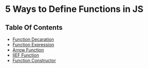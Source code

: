 # 5 Ways to Define Functions in JS

## Table Of Contents

- [Function Decaration]()
- [Function Expression]()
- [Arrow Function]()
- [IIEF Function]()
- [Function Constructor]()